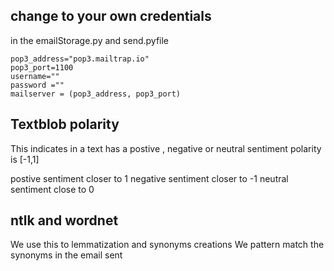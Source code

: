 ## change to your own credentials

in the emailStorage.py and send.pyfile

    pop3_address="pop3.mailtrap.io"
    pop3_port=1100
    username=""
    password =""
    mailserver = (pop3_address, pop3_port)



## Textblob polarity

This indicates in a text has a postive , negative or neutral sentiment polarity is [-1,1]

postive sentiment closer to 1
negative sentiment closer to -1
neutral sentiment close to 0


## ntlk and wordnet 

We use this to lemmatization and synonyms creations
We pattern match the synonyms in the email sent

